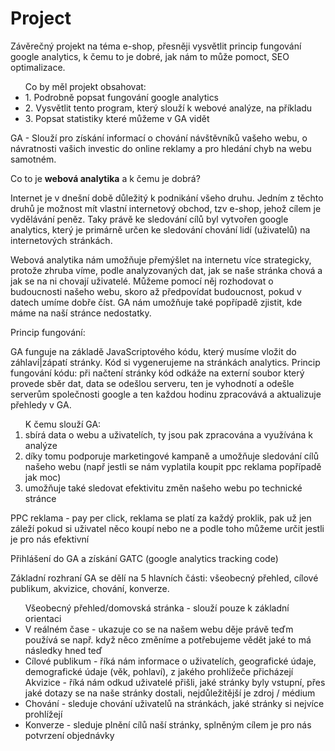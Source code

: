 # Project

Závěrečný projekt na téma e-shop, přesněji vysvětlit princip fungování google analytics, k čemu to je dobré, jak nám to může pomoct, SEO optimalizace.

<ul>Co by měl projekt obsahovat: <li>1. Podrobně popsat fungování google analytics</li>
                             <li>2. Vysvětlit tento program, který slouží k webové analýze, na příkladu</li>
                             <li>3. Popsat statistiky které můžeme v GA vidět</li>
</ul>
GA - Slouží pro získání informací o chování návštěvníků vašeho webu, o návratnosti vašich investic do online reklamy a pro hledání chyb na webu samotném.


Co to je <b>webová analytika</b> a k čemu je dobrá?
<p>Internet je v dnešní době důležitý k podnikání všeho druhu. Jedním z těchto druhů je možnost mít vlastní internetový obchod, tzv e-shop, jehož cílem je vydělávání peněz. Taky právě ke sledování cílů byl vytvořen google analytics, který je primárně určen ke sledování chování lidí (uživatelů) na internetových stránkách.</p>
<p>Webová analytika nám umožňuje přemýšlet na internetu více strategicky, protože zhruba víme, podle analyzovaných dat, jak se naše stránka chová a jak se na ni chovají uživatelé. Můžeme pomocí něj rozhodovat o budoucnosti našeho webu, skoro až předpovídat budoucnost, pokud v datech umíme dobře číst. GA nám umožňuje také popřípadě zjistit, kde máme na naší stránce nedostatky.</p>

<p>Princip fungování:</p>
<p>GA funguje na základě JavaScriptového kódu, který musíme vložit do záhlaví|zápatí stránky. Kód si vygenerujeme na stránkách analytics. Princip fungování kódu: při načtení stránky kód odkáže na externí soubor který provede sběr dat, data se odešlou serveru, ten je vyhodnotí a odešle serverům společnosti google a ten každou hodinu zpracovává a aktualizuje přehledy v GA.</p>

<ol>K čemu slouží GA: <li>sbírá data o webu a uživatelích, ty jsou pak zpracována a využívána k analýze</li>
                  <li>díky tomu podporuje marketingové kampaně a umožňuje sledování cílů našeho webu (např jestli se nám                           vyplatila koupit ppc reklama popřípadě jak moc)</li>
                  <li>umožňuje také sledovat efektivitu změn našeho webu po technické stránce</li></ol>
<p>PPC reklama - pay per click, reklama se platí za každý proklik, pak už jen záleží pokud si uživatel něco koupí nebo ne a podle toho můžeme určit jestli je pro nás efektivní</p>

<p>Přihlášení do GA a získání GATC (google analytics tracking code)</p>

<p>Základní rozhraní GA se dělí na 5 hlavních části: všeobecný přehled, cílové publikum, akvizice, chování, konverze.</p>
<ul></li>Všeobecný přehled/domovská stránka - slouží pouze k základní orientaci</li>
<li>V reálném čase - ukazuje co se na našem webu děje právě teďm používá se např. když něco změníme a potřebujeme vědět jaké to má následky hned teď</li>
<li>Cílové publikum - říká nám informace o uživatelích, geografické údaje, demografické údaje (věk, pohlaví), z jakého prohlížeče přicházejí</li>
Akvizice - říká nám odkud uživatelé přišli, jaké stránky byly vstupní, přes jaké dotazy se na naše stránky dostali, nejdůležitější je zdroj / médium</li>
<li>Chování - sleduje chování uživatelů na stránkách, jaké stránky si nejvíce prohlížejí</li>
<li>Konverze - sleduje plnění cílů naší stránky, splněným cílem je pro nás potvrzení objednávky</li></ul>
